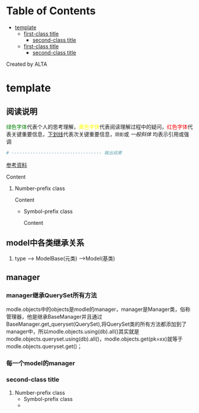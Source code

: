 
Table of Contents
=================

   * [template](#template)
      * [first-class title](#first-class-title)
         * [second-class title](#second-class-title)
      * [first-class title](#first-class-title-1)
         * [second-class title](#second-class-title-1)

Created by ALTA
# template  
## 阅读说明  

<font color=#008000>绿色字体</font>代表个人的思考理解，<font color=Yellow>黄色字体</font>代表阅读理解过程中的疑问，<font color=Red>红色字体</font>代表关键重要信息，<u>下划线</u>代表次关键重要信息，`阴影`或 *一般斜体* 均表示引用或强调 

```python
# ---------------------------------- 输出结果
```

[参考资料](<https://www.jianshu.com/p/ac87788b55f3>)  


Content 

1. Number-prefix class  

   Content 

   - Symbol-prefix class 

     Content 

## model中各类继承关系  

1. type —> ModelBase(元类) —>Model(基类)

## manager  

### manager继承QuerySet所有方法  
modle.objects中的objects是modle的manager，manager是Manager类，俗称管理器，他是继承BaseManager并且通过BaseManager.get_queryset(QuerySet),将QuerySet类的所有方法都添加到了manager中，所以modle.objects.using(db).all()其实就是modle.objects.queryset.using(db).all()，modle.objects.get(pk=xx)就等于modle.objects.queryset.get()；  

### 每一个model的manager  



### second-class title  

1. Number-prefix class  
   - Symbol-prefix class
   - 